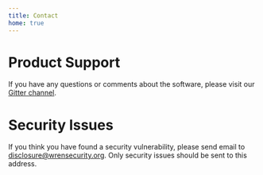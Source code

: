 ```yaml
---
title: Contact
home: true
---
```



# Product Support

If you have any questions or comments about the software, please visit our [Gitter channel](https://gitter.im/WrenSecurity/Lobby).


# Security Issues

If you think you have found a security vulnerability, please send email to [disclosure@wrensecurity.org](mailto:disclosure@wrensecurity.org). Only security issues should be sent to this address.